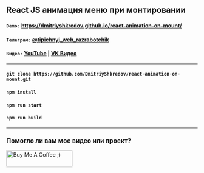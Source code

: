## React JS анимация меню при монтировании

#### `Demo:` https://dmitriyshkredov.github.io/react-animation-on-mount/

#### `Телеграм:` [@tipichnyj_web_razrabotchik](https://t.me/tipichnyj_web_razrabotchik/26)

#### `Видео:` [YouTube](https://youtu.be/wUXNLoprqgI) | [VK Видео](https://vk.com/video/@tipichnyjvebrazrabotchik?z=video-222570561_456239024%2Fclub222570561%2Fpl_-222570561_-2)

---

#### `git clone https://github.com/DmitriyShkredov/react-animation-on-mount.git`

#### `npm install`

#### `npm run start`

#### `npm run build`

---

### Помогло ли вам мое видео или проект?

<a href="https://www.buymeacoffee.com/DmitriyShkredov" target="_blank"><img src="https://www.buymeacoffee.com/assets/img/custom_images/orange_img.png" alt="Buy Me A Coffee ;)" style="height: 41px !important;width: 174px !important;box-shadow: 0px 3px 2px 0px rgba(190, 190, 190, 0.5) !important;-webkit-box-shadow: 0px 3px 2px 0px rgba(190, 190, 190, 0.5) !important;" ></a>
